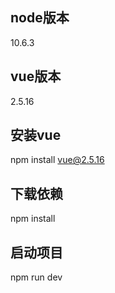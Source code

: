 ## node版本
10.6.3
## vue版本
2.5.16
## 安装vue
npm install vue@2.5.16
## 下载依赖
npm install
## 启动项目
npm run dev
